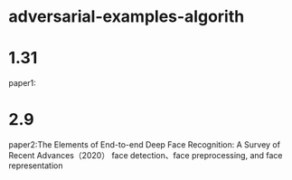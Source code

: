 ﻿# adversarial-examples-algorith
# 1.31
paper1:

# 2.9
paper2:The Elements of End-to-end Deep Face Recognition: A
Survey of Recent Advances（2020）
face detection、face preprocessing, and face representation
